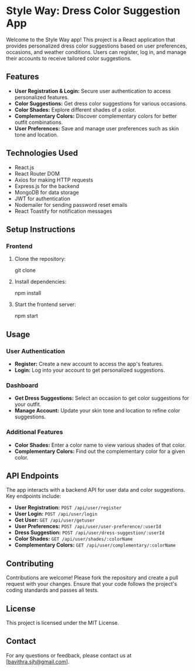 # Style Way: Dress Color Suggestion App

Welcome to the Style Way app! This project is a React application that provides personalized dress color suggestions based on user preferences, occasions, and weather conditions. Users can register, log in, and manage their accounts to receive tailored color suggestions.

## Features

- **User Registration & Login:** Secure user authentication to access personalized features.
- **Color Suggestions:** Get dress color suggestions for various occasions.
- **Color Shades:** Explore different shades of a color.
- **Complementary Colors:** Discover complementary colors for better outfit combinations.
- **User Preferences:** Save and manage user preferences such as skin tone and location.


## Technologies Used

- React.js
- React Router DOM
- Axios for making HTTP requests
- Express.js for the backend
- MongoDB for data storage
- JWT for authentication
- Nodemailer for sending password reset emails
- React Toastify for notification messages

## Setup Instructions

### Frontend

1. Clone the repository:
   
   git clone 

2. Install dependencies:
   
   npm install

3. Start the frontend server:

   npm start


## Usage

### User Authentication
- **Register:** Create a new account to access the app's features.
- **Login:** Log into your account to get personalized suggestions.

### Dashboard
- **Get Dress Suggestions:** Select an occasion to get color suggestions for your outfit.
- **Manage Account:** Update your skin tone and location to refine color suggestions.

### Additional Features
- **Color Shades:** Enter a color name to view various shades of that color.
- **Complementary Colors:** Find out the complementary color for a given color.

## API Endpoints
The app interacts with a backend API for user data and color suggestions. Key endpoints include:

- **User Registration:** `POST /api/user/register`
- **User Login:** `POST /api/user/login`
- **Get User:** `GET /api/user/getuser`
- **User Preferences:** `POST /api/user/user-preference/:userId`
- **Dress Suggestion:** `POST /api/user/dress-suggestion/:userId`
- **Color Shades:** `GET /api/user/shades/:colorName`
- **Complementary Colors:** `GET /api/user/complementary/:colorName`

## Contributing
Contributions are welcome! Please fork the repository and create a pull request with your changes. Ensure that your code follows the project's coding standards and passes all tests.

## License
This project is licensed under the MIT License.

## Contact
For any questions or feedback, please contact us at [bavithra.sjh@gmail.com].



